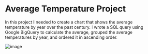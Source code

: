 # Average Temperature Project

In this project I needed to create a chart that shows the average temperature by year over the past century. I wrote a SQL query using Google BigQuery to calculate the average, grouped the average temperatures by year, and ordered it in ascending order. 







![image](https://github.com/aaronvillalobos4/SQL-Looker-Project1/assets/32658264/a7e4947e-e78a-4f69-9fbd-be3d0ff65e03)


